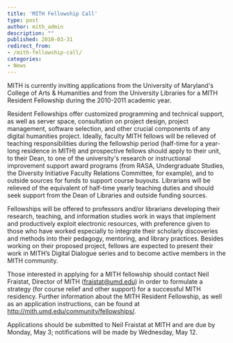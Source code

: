 ```yaml
---
title: 'MITH Fellowship Call'
type: post
author: mith_admin
description: ""
published: 2010-03-31
redirect_from: 
- /mith-fellowship-call/
categories:
- News
---
```

MITH is currently inviting applications from the University of Maryland's College of Arts & Humanities and from the University Libraries for a MITH Resident Fellowship during the 2010-2011 academic year.

Resident Fellowships offer customized programming and technical support, as well as server space, consultation on project design, project management, software selection, and other crucial components of any digital humanities project. Ideally, faculty MITH fellows will be relieved of teaching responsibilities during the fellowship period (half-time for a year-long residence in MITH) and prospective fellows should apply to their unit, to their Dean, to one of the university's research or instructional improvement support award programs (from RASA, Undergraduate Studies, the Diversity Initiative Faculty Relations Committee, for example), and to outside sources for funds to support course buyouts. Librarians will be relieved of the equivalent of half-time yearly teaching duties and should seek support from the Dean of Libraries and outside funding sources.

Fellowships will be offered to professors and/or librarians developing their research, teaching, and information studies work in ways that implement and productively exploit electronic resources, with preference given to those who have worked especially to integrate their scholarly discoveries and methods into their pedagogy, mentoring, and library practices. Besides working on their proposed project, fellows are expected to present their work in MITH’s Digital Dialogue series and to become active members in the MITH community.

Those interested in applying for a MITH fellowship should contact Neil Fraistat, Director of MITH (fraistat@umd.edu) in order to formulate a strategy (for course relief and other support) for a successful MITH residency. Further information about the MITH Resident Fellowship, as well as an application instructions, can be found at http://mith.umd.edu/community/fellowships/.

Applications should be submitted to Neil Fraistat at MITH and are due by Monday, May 3; notifications will be made by Wednesday, May 12.
